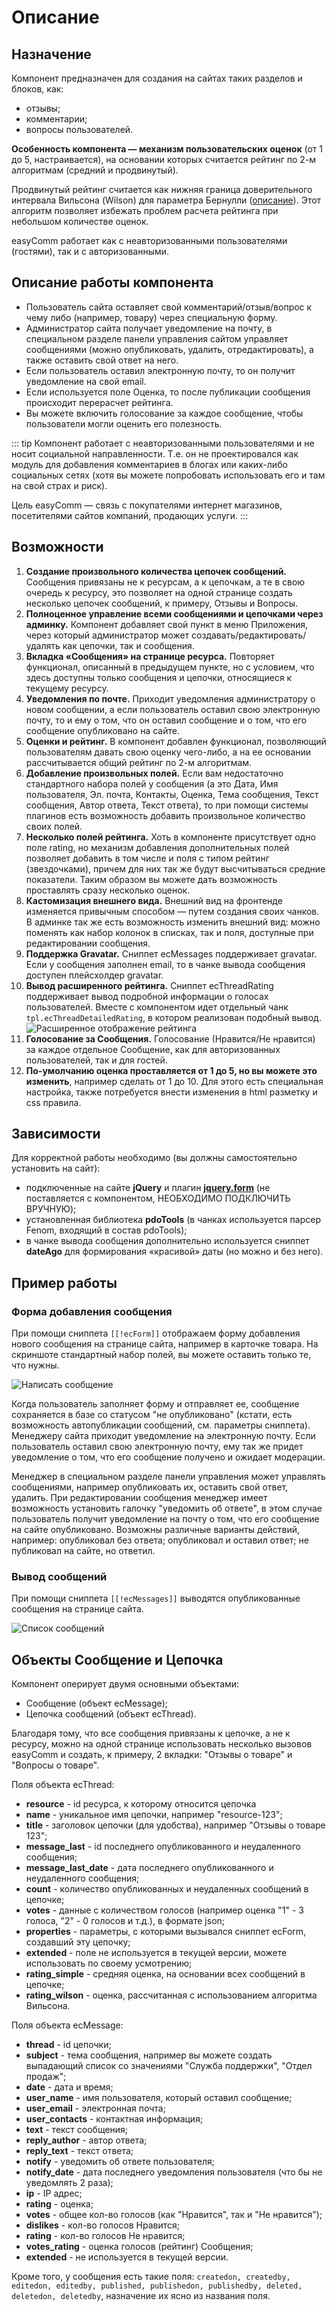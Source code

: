 # Описание

## Назначение

Компонент предназначен для создания на сайтах таких разделов и блоков, как:

- отзывы;
- комментарии;
- вопросы пользователей.

**Особенность компонента — механизм пользовательских оценок** (от 1 до 5, настраивается), на основании которых считается рейтинг по 2-м алгоритмам (средний и продвинутый).

Продвинутый рейтинг считается как нижняя граница доверительного интервала Вильсона (Wilson) для параметра Бернулли ([описание](https://habr.com/ru/company/darudar/blog/143188/ "описание")). Этот алгоритм позволяет избежать проблем расчета рейтинга при небольшом количестве оценок.

easyComm работает как с неавторизованными пользователями (гостями), так и с авторизованными.

## Описание работы компонента

- Пользователь сайта оставляет свой комментарий/отзыв/вопрос к чему либо (например, товару) через специальную форму.
- Администратор сайта получает уведомление на почту, в специальном разделе панели управления сайтом управляет сообщениями (можно опубликовать, удалить, отредактировать), а также оставить свой ответ на него.
- Если пользователь оставил электронную почту, то он получит уведомление на свой email.
- Если используется поле Оценка, то после публикации сообщения происходит перерасчет рейтинга.
- Вы можете включить голосование за каждое сообщение, чтобы пользователи могли оценить его полезность.

::: tip
Компонент работает с неавторизованными пользователями и не носит социальной направленности. Т.е. он не проектировался как модуль для добавления комментариев в блогах или каких-либо социальных сетях (хотя вы можете попробовать использовать его и там на свой страх и риск).

Цель easyComm — связь с покупателями интернет магазинов, посетителями сайтов компаний, продающих услуги.
:::

## Возможности

1. **Создание произвольного количества цепочек сообщений.** Сообщения привязаны не к ресурсам, а к цепочкам, а те в свою очередь к ресурсу, это позволяет на одной странице создать несколько цепочек сообщений, к примеру, Отзывы и Вопросы.
2. **Полноценное управление всеми сообщениями и цепочками через админку.** Компонент добавляет свой пункт в меню Приложения, через который администратор может создавать/редактировать/удалять как цепочки, так и сообщения.
3. **Вкладка «Сообщения» на странице ресурса.** Повторяет функционал, описанный в предыдущем пункте, но с условием, что здесь доступны только сообщения и цепочки, относящиеся к текущему ресурсу.
4. **Уведомления по почте.** Приходит уведомления администратору о новом сообщении, а если пользователь оставил свою электронную почту, то и ему о том, что он оставил сообщение и о том, что его сообщение опубликовано на сайте.
5. **Оценки и рейтинг.** В компонент добавлен функционал, позволяющий пользователям давать свою оценку чего-либо, а на ее основании рассчитывается общий рейтинг по 2-м алгоритмам.
6. **Добавление произвольных полей.** Если вам недостаточно стандартного набора полей у сообщения (а это Дата, Имя пользователя, Эл. почта, Контакты, Оценка, Тема сообщения, Текст сообщения, Автор ответа, Текст ответа), то при помощи системы плагинов есть возможность добавить произвольное количество своих полей.
7. **Несколько полей рейтинга.** Хоть в компоненте присутствует одно поле rating, но механизм добавления дополнительных полей позволяет добавить в том числе и поля с типом рейтинг (звездочками), причем для них так же будут высчитываться средние показатели. Таким образом вы можете дать возможность проставлять сразу несколько оценок.
8. **Кастомизация внешнего вида.** Внешний вид на фронтенде изменяется привычным способом — путем создания своих чанков. В админке так же есть возможность изменить внешний вид: можно поменять как набор колонок в списках, так и поля, доступные при редактировании сообщения.
9. **Поддержка Gravatar.** Сниппет ecMessages поддерживает gravatar. Если у сообщения заполнен email, то в чанке вывода сообщения доступен плейсхолдер gravatar.
10. **Вывод расширенного рейтинга.** Сниппет ecThreadRating поддерживает вывод подробной информации о голосах пользователей. Вместе с компонентом идет отдельный чанк `tpl.ecThreadDetailedRating`, в котором реализован подобный вывод.
    ![Расширенное отображение рейтинга](https://file.modx.pro/files/b/1/c/b1c7b929bacf5c7e060a3f1095c55cdf.png)
11. **Голосование за Сообщения.** Голосование (Нравится/Не нравится) за каждое отдельное Сообщение, как для авторизованных пользователей, так и для гостей.
12. **По-умолчанию оценка проставляется от 1 до 5, но вы можете это изменить**, например сделать от 1 до 10. Для этого есть специальная настройка, также потребуется внести изменения в html разметку и css правила.

## Зависимости

Для корректной работы необходимо (вы должны самостоятельно установить на сайт):

- подключенные на сайте **jQuery** и плагин **[jquery.form](http://malsup.com/jquery/form/)** (не поставляется с компонентом, НЕОБХОДИМО ПОДКЛЮЧИТЬ ВРУЧНУЮ);
- установленная библиотека **pdoTools** (в чанках используется парсер Fenom, входящий в состав pdoTools);
- в чанке вывода сообщения дополнительно используется сниппет **dateAgo** для формирования «красивой» даты (но можно и без него).

## Пример работы

### Форма добавления сообщения

При помощи сниппета `[[!ecForm]]` отображаем форму добавления нового сообщения на странице сайта, например в карточке товара. На скриншоте стандартный набор полей, вы можете оставить только те, что нужны.

![Написать сообщение](https://file.modx.pro/files/8/c/b/8cbe662519d913f58cf2e7fa5c9a4fd8.png)

Когда пользователь заполняет форму и отправляет ее, сообщение сохраняется в базе со статусом "не опубликовано" (кстати, есть возможность автопубликации сообщений, см. параметры сниппета). Менеджеру сайта приходит уведомление на электронную почту. Если пользователь оставил свою электронную почту, ему так же придет уведомление о том, что его сообщение получено и ожидает модерации.

Менеджер в специальном разделе панели управления может управлять сообщениями, например опубликовать их, оставить свой ответ, удалить. При редактировании сообщения менеджер имеет возможность установить галочку "уведомить об ответе", в этом случае пользователь получит уведомление на почту о том, что его сообщение на сайте опубликовано. Возможны различные варианты действий, например: опубликовал без ответа; опубликовал и оставил ответ; не публиковал на сайте, но ответил.

### Вывод сообщений

При помощи сниппета `[[!ecMessages]]` выводятся опубликованные сообщения на странице сайта.

![Список сообщений](https://file.modx.pro/files/e/3/e/e3e92ccddee867e6e52ba4ea3f6e7ba3.png)

## Объекты Сообщение и Цепочка

Компонент оперирует двумя основными объектами:

- Сообщение (объект ecMessage);
- Цепочка сообщений (объект ecThread).

Благодаря тому, что все сообщения привязаны к цепочке, а не к ресурсу, можно на одной странице использовать несколько вызовов easyComm и создать, к примеру, 2 вкладки: "Отзывы о товаре" и "Вопросы о товаре".

Поля объекта ecThread:

- **resource** - id ресурса, к которому относится цепочка
- **name** - уникальное имя цепочки, например "resource-123";
- **title** - заголовок цепочки (для удобства), например "Отзывы о товаре 123";
- **message_last** - id последнего опубликованного и неудаленного сообщения;
- **message_last_date** - дата последнего опубликованного и неудаленного сообщения;
- **count** - количество опубликованных и неудаленных сообщений в цепочке;
- **votes** - данные с количеством голосов (например оценка "1" - 3 голоса, "2" - 0 голосов и т.д.), в формате json;
- **properties** - параметры, с которыми вызывался сниппет ecForm, создавший эту цепочку;
- **extended** - поле не используется в текущей версии, можете использовать по своему усмотрению;
- **rating_simple** - средняя оценка, на основании всех сообщений в цепочке;
- **rating_wilson** - оценка, рассчитанная с использованием алгоритма Вильсона.

Поля объекта ecMessage:

- **thread** - id цепочки;
- **subject** - тема сообщения, например вы можете создать выпадающий список со значениями "Служба поддержки", "Отдел продаж";
- **date** - дата и время;
- **user_name** - имя пользователя, который оставил сообщение;
- **user_email** - электронная почта;
- **user_contacts** - контактная информация;
- **text** - текст сообщения;
- **reply_author** - автор ответа;
- **reply_text** - текст ответа;
- **notify** - уведомить об ответе пользователя;
- **notify_date** - дата последнего уведомления пользователя (что бы не уведомлять 2 раза);
- **ip** - IP адрес;
- **rating** - оценка;
- **votes** - общее кол-во голосов (как "Нравится", так и "Не нравится");
- **dislikes** - кол-во голосов Нравится;
- **rating** - кол-во голосов Не нравится;
- **votes_rating** - оценка голосов (рейтинг) Сообщения;
- **extended** - не используется в текущей версии.

Кроме того, у сообщения есть такие поля: `createdon, createdby, editedon, editedby, published, publishedon, publishedby, deleted, deletedon, deletedby`, назначение их ясно из названия поля.

